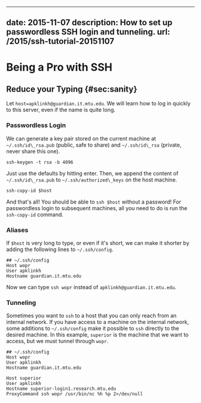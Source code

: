 
---
date: 2015-11-07
description: How to set up passwordless SSH login and tunneling.
url: /2015/ssh-tutorial-20151107
---

# Being a Pro with SSH

## Reduce your Typing {#sec:sanity}

Let `host=apklinkh@guardian.it.mtu.edu`.
We will learn how to log in quickly to this server, even if the name is quite long.

### Passwordless Login

We can generate a key pair stored on the current machine at `~/.ssh/id\_rsa.pub` (public, safe to share) and `~/.ssh/id\_rsa` (private, never share this one).
```shell
ssh-keygen -t rsa -b 4096
```
Just use the defaults by hitting enter.
Then, we append the content of `~/.ssh/id\_rsa.pub` to `~/.ssh/authorized\_keys` on the host machine.
```shell
ssh-copy-id $host
```
And that's all! You should be able to `ssh $host` without a password!
For passwordless login to subsequent machines, all you need to do is run the `ssh-copy-id` command.

### Aliases

If `$host` is very long to type, or even if it's short, we can make it shorter by adding the following lines to `~/.ssh/config`.
```shell
## ~/.ssh/config
Host wopr
User apklinkh
Hostname guardian.it.mtu.edu
```
Now we can type `ssh wopr` instead of `apklinkh@guardian.it.mtu.edu`.

### Tunneling
Sometimes you want to `ssh` to a host that you can only reach from an internal network.
If you have access to a machine on the internal network, some additions to `~/.ssh/config` make it possible to `ssh` directly to the desired machine.
In this example, `superior` is the machine that we want to access, but we must tunnel through `wopr`.
```shell
## ~/.ssh/config
Host wopr
User apklinkh
Hostname guardian.it.mtu.edu

Host superior
User apklinkh
Hostname superior-login1.research.mtu.edu
ProxyCommand ssh wopr /usr/bin/nc %h %p 2>/dev/null
```

